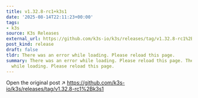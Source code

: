 ```yaml
---
title: v1.32.8-rc1+k3s1
date: '2025-08-14T22:11:23+00:00'
tags:
- k3s
source: K3s Releases
external_url: https://github.com/k3s-io/k3s/releases/tag/v1.32.8-rc1%2Bk3s1
post_kind: release
draft: false
tldr: There was an error while loading. Please reload this page.
summary: There was an error while loading. Please reload this page. There was an error
  while loading. Please reload this page.
---
```

Open the original post ↗ https://github.com/k3s-io/k3s/releases/tag/v1.32.8-rc1%2Bk3s1
